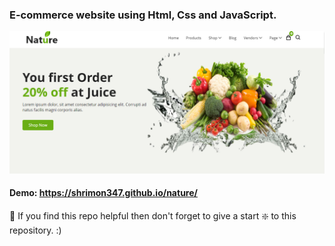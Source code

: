 ### E-commerce website using Html, Css and JavaScript.

![E-commerce website](https://github.com/shrimon347/nature/blob/main/pic.png?raw=true)


#### Demo: https://shrimon347.github.io/nature/



🙏 If you find this repo helpful then don't forget to give a start ❇️  to this repository. :)
